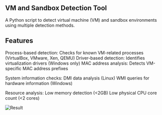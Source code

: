 ## VM and Sandbox Detection Tool
A Python script to detect virtual machine (VM) and sandbox environments using multiple detection methods.

## Features
Process-based detection: Checks for known VM-related processes (VirtualBox, VMware, Xen, QEMU)
Driver-based detection: Identifies virtualization drivers (Windows only)
MAC address analysis: Detects VM-specific MAC address prefixes

System information checks:
DMI data analysis (Linux)
WMI queries for hardware information (Windows)

Resource analysis:
Low memory detection (<2GB)
Low physical CPU core count (<2 cores)

![Result](https://github.com/user-attachments/assets/cca74f83-dfee-4505-ac65-6a2a52ac6ba1)
